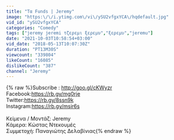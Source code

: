 ```yaml
---
title: "Τα Funds | Jeremy"
image: "https:\/\/i.ytimg.com\/vi\/ySU2vfgxYCA\/hqdefault.jpg"
vid_id: "ySU2vfgxYCA"
categories: "Comedy"
tags: ["jeremy jeremi τζερεμι ξερεμυ","ξερεμυ","jeremu"]
date: "2021-10-03T10:58:54+03:00"
vid_date: "2018-05-13T10:07:30Z"
duration: "PT13M30S"
viewcount: "339804"
likeCount: "16085"
dislikeCount: "387"
channel: "Jeremy"
---
```

{% raw %}Subscribe : <a rel="nofollow" target="blank" href="http://goo.gl/cKWyzr">http://goo.gl/cKWyzr</a><br />Facebook:<a rel="nofollow" target="blank" href="https://rb.gy/mg0rje">https://rb.gy/mg0rje</a><br />Twitter:<a rel="nofollow" target="blank" href="https://rb.gy/8ssn9k">https://rb.gy/8ssn9k</a><br />Instagram:<a rel="nofollow" target="blank" href="https://rb.gy/msir6s">https://rb.gy/msir6s</a><br /><br />Κείμενα / Μοντάζ: Jeremy<br />Kάμερα: Κώστας Ντεκουμές<br />Συμμετοχή: Παναγιώτης Δελαβίνιας{% endraw %}
